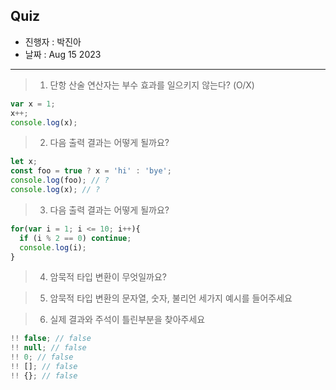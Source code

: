 ## Quiz
- 진행자 : 박진아
- 날짜 : Aug 15 2023 
---
<!--
1. 질문은 이해하기 쉽고 명확하게 적는다.
2. 문제는 아래의 예시를 참고해 작성한다.
3. 문제의 정답은 주석으로 표기한다.
-->

> 1. 단항 산술 연산자는 부수 효과를 일으키지 않는다? (O/X)
```jsx
var x = 1;
x++;
console.log(x);
```
<!--
O 단항 산술 연산자는 부수 효과를 일으킵니다.
x에서는 암묵적 할당이 일어나 2가 됩니다.
-->

> 2. 다음 출력 결과는 어떻게 될까요? 
```jsx
let x;
const foo = true ? x = 'hi' : 'bye';
console.log(foo); // ?
console.log(x); // ?
```
<!--
할당 연산자는 평가 결과를 좌항에 있는 변수에 할당합니다.
그러므로 삼항연산자의 x = 'hi'는 평가 결과인 'hi'가 되므로
foo에는 'hi'가 할당됩니다.
```jsx
let x;
const foo = true ? x = 'hi' : 'bye';
console.log(foo); // 'hi'
console.log(x); // 'hi'
```
-->

> 3. 다음 출력 결과는 어떻게 될까요?
```jsx
for(var i = 1; i <= 10; i++){
  if (i % 2 == 0) continue;
  console.log(i);
}
```
<!--
```jsx
// 홀수만 출력
1, 3, 5, 7, 9
```
-->

> 4. 암묵적 타입 변환이 무엇일까요? 
<!--
암묵적 타입 변환은 js엔진이 타입을 변환 하는 것입니다. js엔진은 코드 문맥에 따라 타입을 변환합니다.
-->

> 5. 암묵적 타입 변환의 문자열, 숫자, 불리언 세가지 예시를 들어주세요
<!--
문자열 타입 변환은 `+` 문자열 연결 연산자 1+'2'로 타입 변환을 합니다.
숫자 타입 변환은 산술자 연산 1-'1'으로 타입 변환을 합니다.
불리언 타입 변환은 if문의 조건식의 조건 평과를 불리언 타입으로 암묵적 타입 변환을 합니다.
-->

> 6. 실제 결과와 주석이 틀린부분을 찾아주세요
```jsx
!! false; // false
!! null; // false
!! 0; // false
!! []; // false
!! {}; // false
```
<!--
빈 배열과 객체는 Truthy한 값으로 평가됩니다.
```jsx
!! []; // false -> true
!! {}; // false -> true
```
-->

